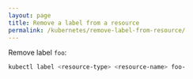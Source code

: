 ```yaml
---
layout: page
title: Remove a label from a resource
permalink: /kubernetes/remove-label-from-resource/
---
```


Remove label `foo`:

```sh
kubectl label <resource-type> <resource-name> foo-
```
